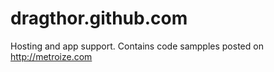 # dragthor.github.com
Hosting and app support.  Contains code sampples posted on http://metroize.com
